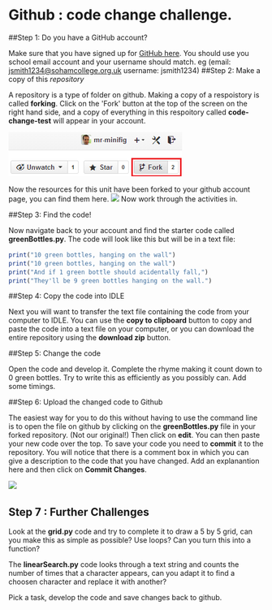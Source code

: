 # Github : code change challenge.
##Step 1: Do you have a GitHub account?

Make sure that you have signed up for [GitHub here](https://github.com/). You should use you school email account and your username should match. eg (email: jsmith1234@sohamcollege.org.uk username: jsmith1234)
##Step 2: Make a copy of this *repository*

A repository is a type of folder on github. Making a copy of a respoistory is called **forking**. Click on the 'Fork' button at the top of the screen on the right hand side, and a copy of everything in this respoitory called **code-change-test** will appear in your account.

![](https://github.com/Soham-Village-College/sonic-pi-lessons/blob/master/Images/fork.png)

Now the resources for this unit have been forked to your github account page, you can find them here.
![](Images/forked.png)
Now work through the activities in.

##Step 3: Find the code!

Now navigate back to your account and find the starter code called **greenBottles.py**. The code will look like this but will be in a text file:

````ruby
print("10 green bottles, hanging on the wall")
print("10 green bottles, hanging on the wall")
print("And if 1 green bottle should acidentally fall,")
print("They'll be 9 green bottles hanging on the wall.")
````

##Step 4: Copy the code into IDLE

Next you will want to transfer the text file containing the code from your computer to IDLE. You can use the **copy to clipboard** button to copy and paste the code into a text file on your computer, or you can download the entire repository using the **download zip** button. 

##Step 5: Change the code

Open the code and develop it. Complete the rhyme making it count down to 0 green bottles. Try to write this as efficiently as you possibly can. Add some timings.

##Step 6: Upload the changed code to Github

The easiest way for you to do this without having to use the command line is to open the file on github by clicking on the **greenBottles.py** file in your forked repository. (Not our original!) Then click on **edit**. You can then paste your new code over the top. To save your code you need to **commit** it to the repository. You will notice that there is a comment box in which you can give a description to the code that you have changed. Add an explanantion here and then click on **Commit Changes**.

![](commit.png)

## Step 7 : Further Challenges
Look at the **grid.py** code and try to complete it to draw a 5 by 5 grid, can you make this as simple as possible? Use loops? Can you turn this into a function?

The **linearSearch.py** code looks through a text string and counts the number of times that a character appears, can you adapt it to find a choosen character and replace it with another?

Pick a task, develop the code and save changes back to github.
